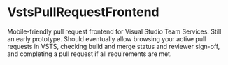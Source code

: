 # VstsPullRequestFrontend
Mobile-friendly pull request frontend for Visual Studio Team Services.
Still an early prototype. Should eventually allow browsing your active pull requests in VSTS, checking build and merge status and reviewer sign-off, and completing a pull request if all requirements are met.
